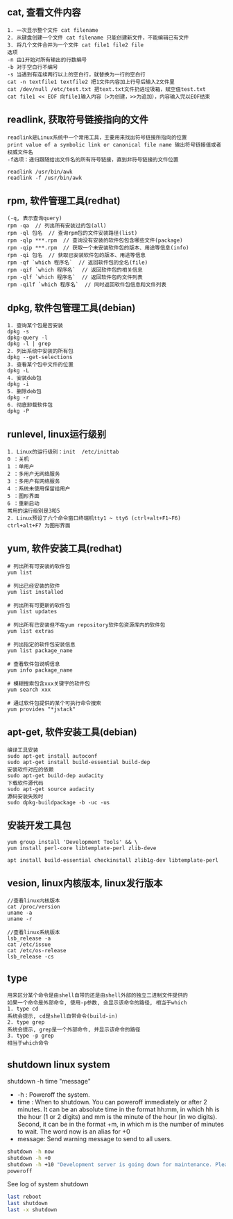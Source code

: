 ## cat, 查看文件内容

```
1. 一次显示整个文件 cat filename
2. 从键盘创建一个文件 cat filename 只能创建新文件，不能编辑已有文件
3. 将几个文件合并为一个文件 cat file1 file2 file
选项
-n 由1开始对所有输出的行数编号
-b 对于空白行不编号
-s 当遇到有连续两行以上的空白行，就替换为一行的空白行
cat -n textfile1 textfile2 把1文件内容加上行号后输入2文件里
cat /dev/null /etc/test.txt 把text.txt文件扔进垃圾箱，赋空值test.txt
cat file1 << EOF 向file1输入内容（>为创建，>>为追加），内容输入完以EOF结束
```

## readlink, 获取符号链接指向的文件

```
readlink是Linux系统中一个常用工具，主要用来找出符号链接所指向的位置
print value of a symbolic link or canonical file name 输出符号链接值或者权威文件名
-f选项：递归跟随给出文件名的所有符号链接，直到非符号链接的文件位置

readlink /usr/bin/awk
readlink -f /usr/bin/awk
```

## rpm, 软件管理工具(redhat)

```
(-q, 表示查询query)
rpm -qa  // 列出所有安装过的包(all)
rpm -ql 包名  // 查询rpm包的文件安装路径(list)
rpm -qlp ***.rpm  // 查询没有安装的软件包包含哪些文件(package)
rpm -qip ***.rpm  // 获取一个未安装软件包的版本、用途等信息(info)
rpm -qi 包名  // 获取已安装软件包的版本、用途等信息
rpm -qf `which 程序名`  // 返回软件包的全名(file)
rpm -qif `which 程序名`  // 返回软件包的相关信息
rpm -qlf `which 程序名`  // 返回软件包的文件列表
rpm -qilf `which 程序名`  // 同时返回软件包信息和文件列表
```

## dpkg, 软件包管理工具(debian)

```
1. 查询某个包是否安装
dpkg -s
dpkg-query -l
dpkg -l | grep
2. 列出系统中安装的所有包
dpkg --get-selections
3. 查看某个包中文件的位置
dpkg -L
4. 安装deb包
dpkg -i
5. 删除deb包
dpkg -r
6. 彻底卸载软件包
dpkg -P
```

## runlevel, linux运行级别

```
1. Linux的运行级别：init  /etc/inittab
0 ：关机
1 ：单用户
2 ：多用户无网络服务
3 ：多用户有网络服务
4 ：系统未使用保留给用户
5 ：图形界面
6 ：重新启动
常用的运行级别是3和5
2. Linux预设了六个命令窗口终端机tty1 ~ tty6 (ctrl+alt+F1~F6)
ctrl+alt+F7 为图形界面
```
## yum, 软件安装工具(redhat)

```
# 列出所有可安装的软件包
yum list

# 列出已经安装的软件
yum list installed

# 列出所有可更新的软件包
yum list updates

# 列出所有已安装但不在yum repository软件包资源库内的软件包
yum list extras

# 列出指定的软件包安装信息
yum list package_name

# 查看软件包说明信息
yum info package_name

# 模糊搜索包含xxx关键字的软件包
yum search xxx

# 通过软件包提供的某个可执行命令搜索
yum provides "*jstack"

```

## apt-get, 软件安装工具(debian)

```
编译工具安装
sudo apt-get install autoconf
sudo apt-get install build-essential build-dep
安装软件对应的依赖
sudo apt-get build-dep audacity
下载软件源代码
sudo apt-get source audacity
源码安装失败时
sudo dpkg-buildpackage -b -uc -us
```

## 安装开发工具包

```
yum group install 'Development Tools' && \
yum install perl-core libtemplate-perl zlib-deve

apt install build-essential checkinstall zlib1g-dev libtemplate-perl
```

## vesion, linux内核版本, linux发行版本

```
//查看linux内核版本
cat /proc/version
uname -a
uname -r

//查看linux系统版本
lsb_release -a
cat /etc/issue
cat /etc/os-release
lsb_release -cs
```

## type

```
用来区分某个命令是由shell自带的还是由shell外部的独立二进制文件提供的 
如果一个命令是外部命令, 使用-p参数, 会显示该命令的路径, 相当于which
1. type cd
系统会提示, cd是shell自带命令(build-in)
2. type grep
系统会提示, grep是一个外部命令, 并显示该命令的路径
3. type -p grep
相当于which命令
```

## shutdown linux system

shutdown -h time "message"

+ -h : Poweroff the system.
+ time : When to shutdown. You can poweroff immediately or after 2 minutes. It can be an absolute time in the format hh:mm, in which hh is the hour (1 or 2 digits) and mm is the minute of the hour (in wo digits). Second, it can be in the format +m, in which m is the number of minutes to wait. The word now is an alias for +0
+ message: Send warning message to send to all users.

```sh
shutdown -h now
shutdown -h +0
shutdown -h +10 "Development server is going down for maintenance. Please save your work ASAP."
poweroff
```

See log of system shutdown
```sh
last reboot
last shutdown
last -x shutdown
```
